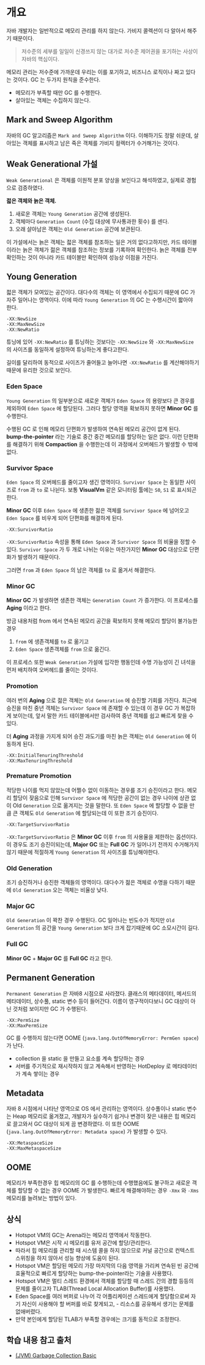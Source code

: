 # 개요

자바 개발자는 일반적으로 메모리 관리를 하지 않는다. 가비지 콜렉션이 다 알아서 해주기 때문이다.

> 저수준의 세부를 일일이 신경쓰지 않는 대가로 저수준 제어권을 포기하는 사상이 자바의 핵심이다.
> 
메모리 관리는 저수준에 가까운데 우리는 이를 포기하고, 비즈니스 로직이나 짜고 있다는 것이다. GC 는 두가지 원칙을 준수한다.

- 메모리가 부족할 때만 GC 를 수행한다.
- 살아있는 객체는 수집하지 않는다.

## Mark and Sweep Algorithm

자바의 GC 알고리즘은 `Mark and Sweep Algorithm` 이다. 이해하기도 정말 쉬운데, 살아있는 객체를 표시하고 남은 죽은 객체를 가비지 컬렉터가 수거해가는 것이다.

## Weak Generational 가설

`Weak Generational` 은 객체를 이원적 분포 양상을 보인다고 해석하였고, 실제로 경험으로 검증하였다.

**젋은 객체와 늙은 객체.**

1. 새로운 객체는 `Young Generation` 공간에 생성된다.
2. 객체마다 `Generation Count` (수집 대상에 무사통과한 횟수) 를 센다.
3. 오래 살아남은 객체는 `Old Generation` 공간에 보관된다.

이 가설에서는 늙은 객체는 젋은 객체를 참조하는 일은 거의 없다고하지만, 카드 테이블이라는 늙은 객체가 젊은 객체를 참조하는 정보를 기록하여 확인한다. 늙은 객체를 전부 확인하는 것이 아니라 카드 테이블만 확인하여 성능상 이점을 가진다.

## Young Generation

젋은 객체가 모여있는 공간이다. 대다수의 객체는 이 영역에서 수집되기 때문에 GC 가 자주 일어나는 영역이다. 이에 따라 `Young Generation` 의 GC 는 수행시간이 짧아야 한다.

```text
-XX:NewSize
-XX:MaxNewSize
-XX:NewRatio
```

튜닝에 있어 `-XX:NewRatio` 를 튜닝하는 것보다는 `-XX:NewSize` 와 `-XX:MaxNewSize` 의 사이즈를 동일하게 설정하여 튜닝하는게 좋다고한다.

길이를 달리하여 동적으로 사이즈가 줄어들고 늘어나면 `-XX:NewRatio` 를 계산해야하기 때문에 유리한 것으로 보인다.

### Eden Space

`Young Generation` 의 일부분으로 새로운 객체가 `Eden Space` 의 용량보다 큰 경우를 제외하여 `Eden Space` 에 할당된다. 그러다 할당 영역을 확보하지 못하면 **Minor GC** 를 수행한다.

수행된 GC 로 인해 메모리 단편화가 발생하여 연속된 메모리 공간이 없게 된다.
**bump-the-pointer** 라는 기술로 중간 중간 메모리를 할당하는 일은 없다. 이런 단편화를 해결하기 위해 **Compaction** 을 수행한는데 이 과정에서 오버헤드가 발생할 수 밖에 없다.

### Survivor Space

`Eden Space` 의 오버헤드를 줄이고자 생긴 영역이다. `Survivor Space` 는 동일한 사이즈로 `from` 과 `to` 로 나뉜다. 보통 **VisualVm** 같은 모니터링 툴에는 `S0`, `S1` 로 표시되곤 한다.

**Minor GC** 이후 `Eden Space` 에 생존한 젊은 객체를 `Survivor Space` 에 넘어오고 `Eden Space` 를 비우게 되어 단편화를 해결하게 된다.

```text
-XX:SurvivorRatio
```

`-XX:SurvivorRatio` 속성을 통해 `Eden Space` 과 `Survivor Space` 의 비율을 정할 수 있다. `Survivor Space` 가 두 개로 나뉘는 이유는 마찬가지인 **Minor GC** 대상으로 단편화가 발생하기 때문이다.

그러면 `from` 과 `Eden Space` 의 남은 객체를 `to` 로 옮겨서 해결한다.

### Minor GC

**Minor GC** 가 발생하면 생존한 객체는 `Generation Count` 가 증가한다. 이 프로세스를 **Aging** 이라고 한다.

방금 내용처럼 from 에서 연속된 메모리 공간을 확보하지 못해 메모리 할당이 불가능한 경우

1. `from` 에 생존객체를 `to` 로 옮기고
2. `Eden Space` 생존객체를 `from` 으로 옮긴다.

이 프로세스 또한 `Weak Generation` 가설에 입각한 행동인데 수명 가능성이 긴 녀석을 먼저 배치하여 오버헤드를 줄이는 것이다.

### Promotion

여러 번의 **Aging** 으로 젊은 객체는 `Old Generation` 에 승진할 기회를 가진다. 최근에 승진을 마친 중년 객체는 `Survivor Space` 에 존재할 수 있는데 이 경우 GC 가 복잡하게 보이는데, 앞서 말한 카드 테이블에서만 검사하여 중년 객체를 쉽고 빠르게 찾을 수 있다.

더 **Aging** 과정을 가지게 되어 승진 과도기를 마친 늙은 객체는 `Old Generation` 에 이동하게 된다.

```text
-XX:InitialTenuringThreshold
-XX:MaxTenuringThreshold
```

### Premature Promotion

적당한 나이를 먹지 않았는데 어쩔수 없이 이동하는 경우를 조기 승진이라고 한다. 메모리 할당이 잦음으로 인해 `Survivor Space` 에 적당한 공간이 없는 경우 나이에 상관 없이 Old `Generation` 으로 옮겨지는 것을 말한다. 또 `Eden Space` 에 할당할 수 없을 만큼 큰 객체도 `Old Generation` 에 할당되는데 이 또한 조기 승진이다.

```text
-XX:TargetSurvivorRatio
```

`-XX:TargetSurvivorRatio` 은 **Minor GC** 이후 `from` 의 사용율을 제한하는 옵션이다. 이 경우도 조기 승진이되는데, **Major GC** 또는 **Full GC** 가 일어나기 전까지 수거해가지 않기 때문에 적절하게 `Young Generation` 의 사이즈를 튜닝해야한다.

### Old Generation

조기 승진하거나 승진한 객체들의 영역이다. 대다수가 젊은 객체로 수명을 다하기 때문에 `Old Generation` 오는 객체는 비율상 낮다.

### Major GC

`Old Generation` 이 꽉찬 경우 수행된다. GC 일어나는 빈도수가 적지만 `Old Generation` 의 공간을 `Young Generation` 보다 크게 잡기때문에 GC 소모시간이 길다.

### Full GC

**Minor GC** + **Major GC** 를 **Full GC** 라고 한다.

## Permanent Generation

`Permanent Generation` 은 자바8 시점으로 사라졌다. 클래스의 메타데이터, 메서드의 메타데이터, 상수풀, static 변수 등이 들어간다. 이름이 영구적이다보니 GC 대상이 아닌 것처럼 보이지만 GC 가 수행된다.

```text
-XX:PermSize
-XX:MaxPermSize
```

GC 를 수행하지 않는다면 OOME (`java.lang.OutOfMemoryError: PermGen space`) 가 난다.

- collection 을 static 을 만들고 요소를 계속 할당하는 경우
- 서버를 주기적으로 재시작하지 않고 계속해서 반영하는 HotDeploy 로 메타데이터가 계속 쌓이는 경우

## Metadata

자바 8 시점에서 나타난 영역으로 OS 에서 관리하는 영역이다. 상수풀이나 static 변수는 Heap 메모리로 옮겨졌고, 개발자가 실수하기 쉽거나 변경이 잦은 내용은 힙 메모리로 끌고와서 GC 대상이 되게 끔 변경하였다. 이 또한 OOME (`java.lang.OutOfMemoryError: Metadata space`) 가 발생할 수 있다.

```text
-XX:MetaspaceSize
-XX:MaxMetaspaceSize
```

## OOME

메모리가 부족한경우 힙 메모리의 GC 를 수행하는데 수행했음에도 불구하고 새로운 객체를 할당할 수 없는 경우 OOME 가 발생한다. 빠르게 해결해야하는 경우 `-Xmx` 와 `-Xms` 메모리를 늘려보는 방법이 있다.

## 상식

- Hotspot VM의 GC는 Arena라는 메모리 영역에서 작동한다.
- Hotspot VM은 시작 시 메모리를 유저 공간에 할당/관리한다.
- 따라서 힙 메모리를 관리할 때 시스템 콜을 하지 않으므로 커널 공간으로 컨텍스트 스위칭을 하지 않아서 성능 향상에 도움이 된다.
- Hotspot VM은 할당된 메모리 가장 마지막의 다음 영역을 가리켜 연속된 빈 공간에 효율적으로 빠르게 할당하는 bump-the-pointer라는 기술을 사용했다.
- Hotspot VM은 멀티 스레드 환경에서 객체를 할당할 때 스레드 간의 경합 등등의 문제를 줄이고자 TLAB(Thread Local Allocation Buffer)를 사용했다.
- Eden Space를 여러 버퍼로 나누어 각 어플리케이션 스레드에게 할당함으로써 자기 자신이 사용해야 할 버퍼를 바로 찾게되고, - 리소스를 공유해서 생기는 문제를 없애버렸다.
- 만약 본인에게 할당된 TLAB가 부족할 경우에는 크기를 동적으로 조정한다.

## 학습 내용 참고 출처

- [(JVM) Garbage Collection Basic](https://perfectacle.github.io/2019/05/07/jvm-gc-basic/?fbclid=IwAR2RrYl96TgWtzzmrQmLzWNG69EtGA_7-13M263CNk1SF6nsbaE-p8fEeYA#%EC%95%8C%EC%95%84%EB%91%90%EB%A9%B4-%EC%A2%8B%EC%9D%84-%EC%83%81%EC%8B%9D)